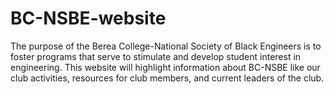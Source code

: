 # BC-NSBE-website
 The purpose of the Berea College-National Society of Black Engineers is to foster programs that serve to stimulate and develop student interest in engineering. This website will highlight information about BC-NSBE like our club activities, resources for club members, and current leaders of the club.
